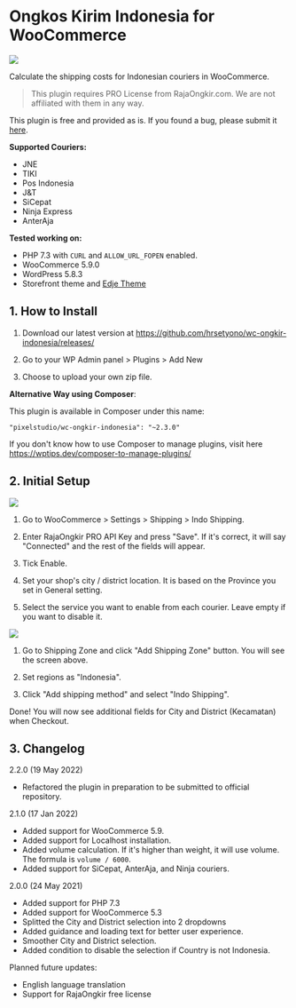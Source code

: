 # Ongkos Kirim Indonesia for WooCommerce

![](https://raw.github.com/hrsetyono/cdn/master/woocommerce-indo-shipping/ongkir-banner.jpg)

Calculate the shipping costs for Indonesian couriers in WooCommerce.

> This plugin requires PRO License from RajaOngkir.com. We are not affiliated with them in any way.

This plugin is free and provided as is. If you found a bug, please submit it [here](https://github.com/hrsetyono/woocommerce-indo-shipping/issues).

**Supported Couriers:**

- JNE
- TIKI
- Pos Indonesia
- J&T
- SiCepat
- Ninja Express
- AnterAja

**Tested working on:**

- PHP 7.3 with `CURL` and `ALLOW_URL_FOPEN` enabled.
- WooCommerce 5.9.0
- WordPress 5.8.3
- Storefront theme and [Edje Theme](https://github.com/hrsetyono/edje-wp-theme)

## 1. How to Install

1. Download our latest version at https://github.com/hrsetyono/wc-ongkir-indonesia/releases/

1. Go to your WP Admin panel > Plugins > Add New

1. Choose to upload your own zip file.

**Alternative Way using Composer**:

This plugin is available in Composer under this name:

    "pixelstudio/wc-ongkir-indonesia": "~2.3.0"

If you don't know how to use Composer to manage plugins, visit here https://wptips.dev/composer-to-manage-plugins/

## 2. Initial Setup

![](https://raw.github.com/hrsetyono/cdn/master/woocommerce-indo-shipping/ongkir-setup.jpg)

1. Go to WooCommerce > Settings > Shipping > Indo Shipping.

1. Enter RajaOngkir PRO API Key and press "Save". If it's correct, it will say "Connected" and the rest of the fields will appear.

1. Tick Enable.

1. Set your shop's city / district location. It is based on the Province you set in General setting.

1. Select the service you want to enable from each courier. Leave empty if you want to disable it.

![](https://raw.github.com/hrsetyono/cdn/master/woocommerce-indo-shipping/ongkir-zone.jpg)

1. Go to Shipping Zone and click "Add Shipping Zone" button. You will see the screen above.

1. Set regions as "Indonesia".

1. Click "Add shipping method" and select "Indo Shipping".

Done! You will now see additional fields for City and District (Kecamatan) when Checkout.

## 3. Changelog

2.2.0 (19 May 2022)

- Refactored the plugin in preparation to be submitted to official repository.

2.1.0 (17 Jan 2022)

- Added support for WooCommerce 5.9.
- Added support for Localhost installation.
- Added volume calculation. If it's higher than weight, it will use volume. The formula is `volume / 6000`.
- Added support for SiCepat, AnterAja, and Ninja couriers.

2.0.0 (24 May 2021)

- Added support for PHP 7.3
- Added support for WooCommerce 5.3
- Splitted the City and District selection into 2 dropdowns
- Added guidance and loading text for better user experience.
- Smoother City and District selection.
- Added condition to disable the selection if Country is not Indonesia.

Planned future updates:

- English language translation
- Support for RajaOngkir free license